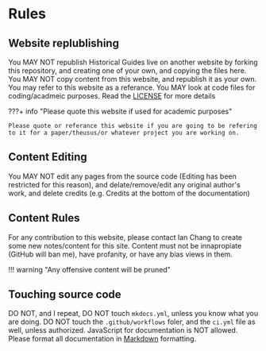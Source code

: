 # Rules

## Website replublishing

You MAY NOT republish Historical Guides live on another website by forking this repository, and creating one of your own, and copying the files here. You MAY NOT copy content from this website, and republish it as your own. You may refer to this website as a referance. You MAY look at code files for coding/acadmeic purposes. Read the [LICENSE](https://www.gnu.org/licenses/gpl-3.0.en.html) for more details

???+ info "Please quote this website if used for academic purposes"

    Please quote or referance this website if you are going to be refering to it for a paper/theusus/or whatever project you are working on.

## Content Editing

You MAY NOT edit any pages from the source code (Editing has been restricted for this reason), and delate/remove/edit any original author's work, and delete credits (e.g. Credits at the bottom of the documentation)

## Content Rules

For any contribution to this website, please contact Ian Chang to create some new notes/content for this site. Content must not be innapropiate (GitHub will ban me), have profanity, or have any bias views in them.

!!! warning "Any offensive content will be pruned"

## Touching source code

DO NOT, and I repeat, DO NOT touch `mkdocs.yml`, unless you know what you are doing. DO NOT touch the `.github/workflows` foler, and the `ci.yml` file as well, unless authorized. JavaScript for documentation is NOT allowed. Please format all documentation in [Markdown](https://www.markdownguide.org/basic-syntax/) formatting.
